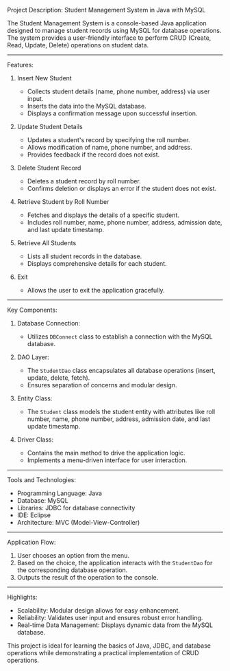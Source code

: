 Project Description: Student Management System in Java with MySQL

The Student Management System is a console-based Java application designed to manage student records using MySQL for database operations. The system provides a user-friendly interface to perform CRUD (Create, Read, Update, Delete) operations on student data.

---

Features:
1. Insert New Student  
   - Collects student details (name, phone number, address) via user input.  
   - Inserts the data into the MySQL database.  
   - Displays a confirmation message upon successful insertion.

2. Update Student Details 
   - Updates a student's record by specifying the roll number.  
   - Allows modification of name, phone number, and address.  
   - Provides feedback if the record does not exist.

3. Delete Student Record
   - Deletes a student record by roll number.  
   - Confirms deletion or displays an error if the student does not exist.

4. Retrieve Student by Roll Number 
   - Fetches and displays the details of a specific student.  
   - Includes roll number, name, phone number, address, admission date, and last update timestamp.

5. Retrieve All Students  
   - Lists all student records in the database.  
   - Displays comprehensive details for each student.

6. Exit  
   - Allows the user to exit the application gracefully.

---

Key Components:
1. Database Connection: 
   - Utilizes `DBConnect` class to establish a connection with the MySQL database.

2. DAO Layer: 
   - The `StudentDao` class encapsulates all database operations (insert, update, delete, fetch).  
   - Ensures separation of concerns and modular design.

3. Entity Class:  
   - The `Student` class models the student entity with attributes like roll number, name, phone number, address, admission date, and last update timestamp.

4. Driver Class:  
   - Contains the main method to drive the application logic.  
   - Implements a menu-driven interface for user interaction.

---

Tools and Technologies:
- Programming Language: Java
- Database: MySQL
- Libraries: JDBC for database connectivity
- IDE: Eclipse
- Architecture: MVC (Model-View-Controller)

---

Application Flow:
1. User chooses an option from the menu.
2. Based on the choice, the application interacts with the `StudentDao` for the corresponding database operation.
3. Outputs the result of the operation to the console.

---

Highlights:
- Scalability: Modular design allows for easy enhancement.
- Reliability: Validates user input and ensures robust error handling.
- Real-time Data Management: Displays dynamic data from the MySQL database.

This project is ideal for learning the basics of Java, JDBC, and database operations while demonstrating a practical implementation of CRUD operations.
